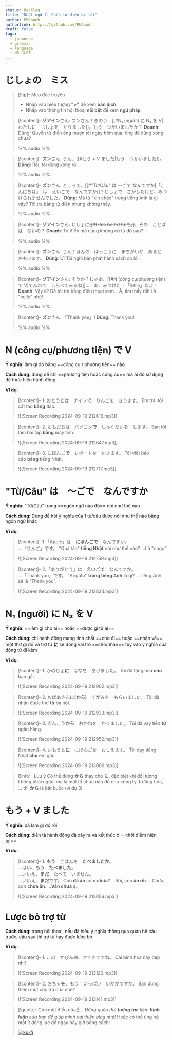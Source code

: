 ```yaml
---
status: Backlog
title: "Nhật ngữ 7: Cuốn từ điển bị lỗi"
author: PhDoanh
authorlink: https://github.com/PhDoanh
draft: false
tags:
  - japanese
  - grammar
  - language
  - N5-JLPT
---
```

# じしょの　ミス
> [!tip]- Mẹo đọc truyện
> - Nhấp vào biểu tượng **">"** để xem **bản dịch**
> - Nhấp vào thông tin hội thoại **nổi bật** để xem **ngữ pháp**

> [!content]- **ゾアイン**さん: ズンさん！きのう　[[#N₁ (người) に N₂ を V|わたしに　じしょを　かりました]]。もう　つかいましたか？
> **Doanh**: Dũng! Quyển từ điển ông mượn tôi ngày hôm qua, ông đã dùng xong chưa?
> 
> %% audio %%

> [!content]- **ズン**さん: うん、[[#もう + V ました|もう　つかいました]]。
> **Dũng**: Rồi, tôi dùng xong rồi.
> 
> %% audio %%

> [!content]- **ズン**さん: ところで、[[#"Từ/Câu" は ～ごで なんですか|「こんにちは」　は　えいごで　なんですか]]？じしょで　さがしたけど、みつけられませんでした。
> **Dũng**: Mà từ "xin chào" trong tiếng Anh là gì vậy? Tôi tra bằng từ điển nhưng không thấy.
> 
> %% audio %%

> [!content]- **ゾアイン**さん: じしょに~~[[#Lược bỏ trợ từ|も]]~~、その　ことばは　ないの？
> **Doanh**: Từ điển mà cũng không có từ đó sao?
> 
> %% audio %%

> [!content]- **ズン**さん: うん！ほんの　はっこうに　まちがいが　あると　おもいます。
> **Dũng**: Ừ! Tôi nghĩ bản phát hành sách có lỗi.
> 
> %% audio %%

> [!content]- **ゾアイン**さん: そうか？じゃあ、[[#N (công cụ/phương tiện) で V|でんわで　しらべてみるね]]…　あ、みつけた！「hello」だよ！
> **Doanh**: Vậy à? Để tôi tra bằng điện thoại xem... À, tìm thấy rồi! Là "hello" nhé!
> 
> %% audio %%

> [!content]- **ズン**さん: 「Thank you」! 
> **Dũng**: Thank you!
> 
> %% audio %%

# N (công cụ/phương tiện) で V
**Ý nghĩa**: làm gì đó bằng ==công cụ / phương tiện== nào 

**Cách dùng**: dùng để chỉ ==phương tiện hoặc công cụ== mà ai đó sử dụng để thực hiện hành động

**Ví dụ**:
> [!content]- 1\. おとうとは　ナイフ**で**　りんごを　きります。
> Em trai tôi cắt táo **bằng** dao.
> 
> ![[Screen Recording 2024-09-19 212616.mp3]]

> [!content]- 2\. ともだちは　パソコン**で**　しゅくだいを　します。
> Bạn tôi làm bài tập **bằng** máy tính.
> 
> ![[Screen Recording 2024-09-19 212647.mp3]]

> [!content]- 3\. にほんご**で**　レポートを　かきます。
> Tôi viết báo cáo **bằng** tiếng Nhật.
> 
> ![[Screen Recording 2024-09-19 212717.mp3]]

# "Từ/Câu" は　～ごで　なんですか
**Ý nghĩa**: "Từ/Câu" trong ==ngôn ngữ nào đó== nói như thế nào

**Cách dùng**: Dùng để hỏi ý nghĩa của 1 từ/câu được nói như thế nào bằng ngôn ngữ khác

**Ví dụ**:
> [!content]- 1\.「Apple」は　**にほんごで**　なんですか。<br>…「りんご」です。
> "Quả táo" **tiếng Nhật** nói như thế nào?
> ...Là "ringo"
> 
> ![[Screen Recording 2024-09-19 212759.mp3]]

> [!content]- 2\.「ありがとう」は　**えいごで**　なんですか。<br>…「Thank you」です。
> "Arigato" **trong tiếng Anh** là gì?
> ...Tiếng Anh sẽ là "Thank you".
> 
> ![[Screen Recording 2024-09-19 212824.mp3]]

# N₁ (người) に N₂ を V
**Ý nghĩa**: ==làm gì cho ai== hoặc ==được gì từ ai==

**Cách dùng**: chỉ hành động mang tính chất ==cho đi== hoặc ==nhận về== một thứ gì đó và trợ từ **に** sẽ đóng vai trò ==cho/nhận== tùy vào ý nghĩa của động từ đi kèm

**Ví dụ**:
> [!content]- 1\. かのじょ**に**　はなを　あげました。
> Tôi đã tặng hoa **cho** bạn gái.
> 
> ![[Screen Recording 2024-09-19 212902.mp3]]

> [!content]- 2\. おばあさん**に(から)**　てがみを　もらいました。
> Tôi đã nhận được thư **từ** bà nội.
> 
> ![[Screen Recording 2024-09-19 212933.mp3]]

> [!content]- 3\. ぎんこう**から**　おかねを　かりました。
> Tôi đã vay tiền **từ** ngân hàng.
> 
> ![[Screen Recording 2024-09-19 212952.mp3]]

> [!content]- 4\. いもうと**に**　にほんごを　おしえます。
> Tôi dạy tiếng Nhật **cho** em gái.
> 
> ![[Screen Recording 2024-09-19 213009.mp3]]

> [!info]- Lưu ý
> Có thể dùng **から** thay cho **に**, đặc biệt khi đối tượng không phải người mà là một tổ chức nào đó như công ty, trường học, … thì **から** là bắt buộc (ví dụ 3)

# もう + V ました
**Ý nghĩa**: đã làm gì đó rồi

**Cách dùng**: diễn tả hành động đã xảy ra và kết thúc ở ==thời điểm hiện tại== 

**Ví dụ**:
> [!content]- 1\. **もう**　ごはんを　**たべましたか**。<br>…はい、**もう　たべました**。<br>…いいえ、**まだ**　たべて　いません。<br>…いいえ、**まだ**です。
> Con **đã ăn** cơm **chưa**?
> ...Rồi, con **ăn rồi**.
> ...Chưa, con **chưa ăn**.
> ...**Vẫn chưa** ạ.
> 
> ![[Screen Recording 2024-09-19 213056.mp3]]

# Lược bỏ trợ từ
**Cách dùng**: trong hội thoại, nếu đã hiểu ý nghĩa thông qua quan hệ câu trước, câu sau thì trợ từ hay được lược bỏ

**Ví dụ**:
> [!content]- 1\. この　かびん~~は~~、すてきですね。
> Cái bình hoa này đẹp nhỉ!
> 
> ![[Screen Recording 2024-09-19 213120.mp3]]

> [!content]- 2\. おちゃ~~を~~、もう　いっぱい　いかがですか。
> Bạn dùng thêm một cốc trà nữa nhé?
> 
> ![[Screen Recording 2024-09-19 213141.mp3]]

> [!quote]- Còn một điều nữa☝️...
> *Đừng quên thả **tương tác** kèm **bình luận** của bạn để giúp mình cải thiện blog nhé!* Hoặc có thể ủng hộ một ít động lực đó ngay bây giờ bằng cách:
> 
> [![ko-fi](https://ko-fi.com/img/githubbutton_sm.svg)](https://ko-fi.com/M4M111S8CI)

